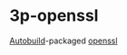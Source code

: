 # 3p-openssl

[Autobuild][]-packaged [openssl][]

[Autobuild]: https://wiki.secondlife.com/wiki/Autobuild 
[openssl]: https://www.openssl.org/ 
